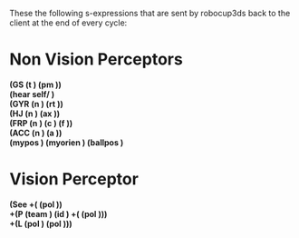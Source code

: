 These the following s-expressions that are sent by robocup3ds back to the client at the end of every cycle:

# Non Vision Perceptors #
**(GS (t <time>) (pm <playmode>))**  
**(hear <time> self/<direction> <message>)**  
**(GYR (n <name>) (rt <x> <y> <z>))**  
**(HJ (n <name>) (ax <ax>))**  
**(FRP (n <name>) (c <px> <py> <pz>) (f <fx> <fy> <fz>))**  
**(ACC (n <name>) (a <x> <y> <z>))**  
**(mypos <x> <y> <z>) (myorien <yaw>) (ballpos <x> <y> <z>)**  

# Vision Perceptor #
**(See +(<name> (pol <distance> <angle1> <angle2>))  
    +(P (team <teamname>) (id <playerID>) +(<bodypart> (pol <distance> <angle1> <angle2>)))  
    +(L (pol <distance> <angle1> <angle2>) (pol <distance> <angle1> <angle2>)))**  